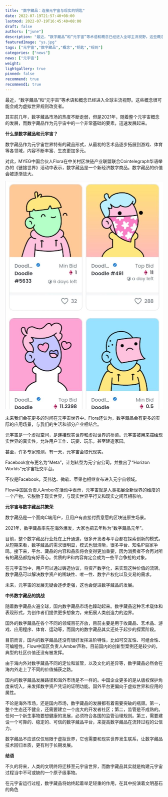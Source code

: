 ```yaml
---
title: "数字藏品：连接元宇宙与现实的钥匙"
date: 2022-07-19T21:57:40+08:00
lastmod: 2022-07-19T16:45:40+08:00
draft: false
authors: ["june"]
description: "最近，“数字藏品”和“元宇宙”等术语和概念已经进入全球主流视野。这些概念很可能会成为虚拟世界规则改变者。"
featuredImage: "ys.jpg"
tags: ["元宇宙","数字藏品","概念","钥匙","规则"]
categories: ["news"]
news: ["元宇宙"]
weight: 
lightgallery: true
pinned: false
recommend: true
recommend1: true
---
```


最近，“数字藏品”和“元宇宙”等术语和概念已经进入全球主流视野。这些概念很可能会成为虚拟世界规则改变者。

其实前几年，数字藏品市场的热度不断走弱，但是2021年，随着整个元宇宙概念的发展，而数字藏品作为元宇宙中的一个非常基础的要素，迅速发展起来。



**什么是数字藏品和元宇宙？**

数字藏品作为元宇宙世界特有的藏品形式，从最初的艺术品逐步拓展到游戏、体育等各领域，内容不断丰富、生态更加多元。

对此，MYEG中国合伙人Flora在中关村区块链产业联盟联合Cointelegraph华语举办的《链接世界》活动中表示，数字藏品是一个新经济数字商品。数字藏品的价值会被逐渐放大。



![img](yy.jpg)







未来我们会花更多的时间在元宇宙世界中。Flora还认为，数字藏品会有更多的实际的应用场景，与我们的生活和部分产业相结合。

元宇宙是一个虚拟空间，是连接现实世界和虚拟世界的桥梁。元宇宙被用来描绘现实世界的真实性，允许用户工作、玩耍、玩乐，甚至建造家园。

甚至，许多专家预测，有一天，元宇宙会取代现实。

Facebook宣布更名为“Meta”，计划转型为元宇宙公司，并推出了“Horizon Worlds”元宇宙社交平台。

不仅是Facebook，英伟达、微软、苹果也相继宣布进入元宇宙领域。

Flow中国区负责人Amber在活动中表示，元宇宙就是人类拓展全新世界的维度的一个产物，它脱胎于现实世界，与现实世界平行又和现实之间互相影响。



**元宇宙与数字藏品共繁荣**

数字藏品是一个面向C端用户，且用户有直接付费意愿的区块链原生场景。

2021年，数字藏品率先在海外爆发，大家也把去年称为“数字藏品元年”。

目前，整个数字藏品行业处在上升通道，很多开发者与平台都在探索创新的模式。从短期来看，数字藏品的需求很明显，模式也很清晰，很多平台、知名IP百家争鸣。接下来，平台、藏品的内容和品质将会变得更加重要，因为消费者不会再对所有的藏品都抱有好奇心。优质的IP和内容肯定会成为一些平台争抢的对象。

在元宇宙当中，用户可以通过铸造协议，将资产数字化，来实现这种价值的流转。数字藏品可以解决数字资产的稀缺性、唯一性、数字产权化以及交易的需求。

未来，元宇宙的发展无疑会逐步走强，这也会促进数字藏品的发展。



**中外数字藏品的挑战**

随着数字藏品火遍全球，国内数字藏品市场也躁动起来。数字藏品这种艺术载体和表现形式，为创作者们提供更多想象力，来拓展人类创造力的边界。

国外的数字藏品在各个不同的领域百花齐放，目前主要是用于收藏品、艺术品、游戏、应用程序、体育、运动等，而国内的数字藏品其实还处于起步的探索阶段。

目前而言，国内的数字藏品还没有很好发挥进阶特性，比如可交互性、可组合性、可编程性。Flow中国区负责人Amber声称，目前国内的创新型案例还是较少的，典型的社区价值还没有被发挥。

由于海内外对数字藏品不同的定位和监管，以及文化的差异等，数字藏品必然会在海内外走上了不同的价值捕获之路。

国内的数字藏品发展路径和海外市场是不一样的。中国企业更多的是从版权保护角度来切入，来发挥数字资产凭证的证明功能。国外平台更偏向于虚拟世界和应用的属性。

不论是海外市场，还是国内市场，数字藏品的发展都有着需要突破的瓶颈。第一，整个生态还不健全，还需要建立一个庞大的开发者社区；第二，监管是不成熟的。任何一个新生事物要想健康的发展，必须符合各国的监管治理规则。第三，需要建设一个可靠的、稳定的、可信的数字藏品平台，来提高数字藏品在流转过程的公信力。

数字藏品不应该仅仅局限于虚拟世界，它也需要和现实世界发生联系，让数字藏品技术回归本质，更有利于长期发展。



**结语**

不久的将来，人类的文明终将迁移至元宇宙世界，而数字藏品其实就是构建元宇宙过程当中不可或缺的一个原子级事物。

在元宇宙运行过程，数字藏品将始终起着举足轻重的作用，在其中扮演着文明基石的角色